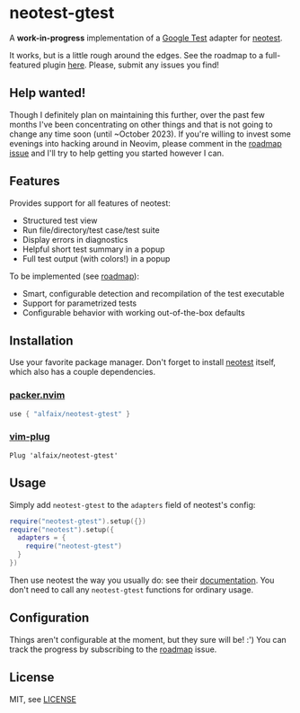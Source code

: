 # neotest-gtest

A **work-in-progress** implementation of a [Google Test](https://github.com/google/googletest) adapter for [neotest](https://github.com/nvim-neotest/neotest).

It works, but is a little rough around the edges. See the roadmap to a full-featured plugin [here](https://github.com/alfaix/neotest-gtest/issues/1).
Please, submit any issues you find!


## Help wanted!
Though I definitely plan on maintaining this further, over the past few months I've been concentrating on other things and that is not going to change any time soon (until ~October 2023). If you're willing to invest some evenings into hacking around in Neovim, please comment in the [roadmap issue](https://github.com/alfaix/neotest-gtest/issues/1) and I'll try to help getting you started however I can.

## Features
Provides support for all features of neotest:
* Structured test view
* Run file/directory/test case/test suite
* Display errors in diagnostics
* Helpful short test summary in a popup
* Full test output (with colors!) in a popup

To be implemented (see [roadmap](https://github.com/alfaix/neotest-gtest/issues/1)):
* Smart, configurable detection and recompilation of the test executable
* Support for parametrized tests
* Configurable behavior with working out-of-the-box defaults

## Installation
Use your favorite package manager. Don't forget to install [neotest](https://github.com/nvim-neotest/neotest) itself, which also has a couple dependencies.

### [packer.nvim](https://github.com/wbthomason/packer.nvim)
```lua
use { "alfaix/neotest-gtest" }
```

### [vim-plug](https://github.com/junegunn/vim-plug)
```vim
Plug 'alfaix/neotest-gtest'
```

## Usage
Simply add `neotest-gtest` to the `adapters` field of neotest's config:
```lua
require("neotest-gtest").setup({})
require("neotest").setup({
  adapters = {
    require("neotest-gtest")
  }
})
```
Then use neotest the way you usually do: see their [documentation](https://github.com/nvim-neotest/neotest#usage). 
You don't need to call any `neotest-gtest` functions for ordinary usage.

## Configuration
Things aren't configurable at the moment, but they sure will be! :') You can track the progress by subscribing to the [roadmap](https://github.com/alfaix/neotest-gtest/issues/1) issue.

## License
MIT, see [LICENSE](https://github.com/alfaix/neotest-gtest/blob/main/LICENSE)
